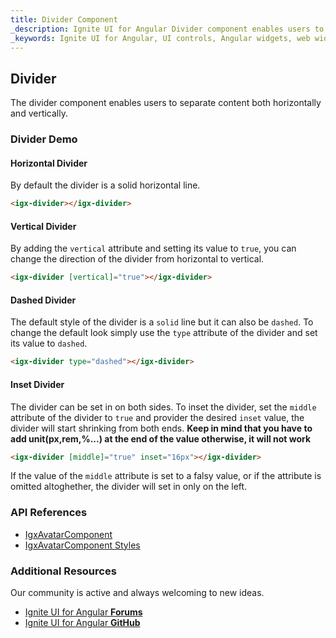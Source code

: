 ```yaml
---
title: Divider Component
_description: Ignite UI for Angular Divider component enables users to separate content both horizontally and vertically.
_keywords: Ignite UI for Angular, UI controls, Angular widgets, web widgets, UI widgets, Angular, Native Angular Components Suite, Native Angular Controls, Native Angular Components Library, Angular Divider component, Angular Divider control
---
```


## Divider

<p class="highlight">The divider component enables users to separate content both horizontally and vertically.</p>
<div class="divider"></div>

### Divider Demo


#### Horizontal Divider
By default the divider is a solid horizontal line.

```html
<igx-divider></igx-divider>
```

#### Vertical Divider
By adding the `vertical` attribute and setting its value to `true`, you can change the direction of the divider from horizontal to vertical.

```html
<igx-divider [vertical]="true"></igx-divider>
```

#### Dashed Divider
The default style of the divider is a `solid` line but it can also be `dashed`.
To change the default look simply use the `type` attribute of the divider and set its value to `dashed`.

```html
<igx-divider type="dashed"></igx-divider>
```

#### Inset Divider
The divider can be set in on both sides.
To inset the divider, set the `middle` attribute of the divider to `true` and provider the desired `inset` value, the divider will start shrinking from both ends.
**Keep in mind that you have to add unit(px,rem,%...) at the end of the value otherwise, it will not work**

```html
<igx-divider [middle]="true" inset="16px"></igx-divider>
```

If the value of the `middle` attribute is set to a falsy value, or if the attribute is omitted altoghether, the divider will set in only on the left.

### API References
<div class="divider--half"></div>

* [IgxAvatarComponent]({environment:angularApiUrl}/classes/dividerurl.html)
* [IgxAvatarComponent Styles]({environment:sassApiUrl}/index.html#dividerurl)

### Additional Resources
<div class="divider--half"></div>

Our community is active and always welcoming to new ideas.
* [Ignite UI for Angular **Forums**](https://www.infragistics.com/community/forums/f/ignite-ui-for-angular)
* [Ignite UI for Angular **GitHub**](https://github.com/IgniteUI/igniteui-angular)
